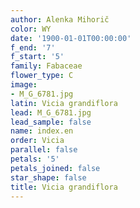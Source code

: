 ```yaml
---
author: Alenka Mihorič
color: WY
date: '1900-01-01T00:00:00'
f_end: '7'
f_start: '5'
family: Fabaceae
flower_type: C
image:
- M_G_6781.jpg
latin: Vicia grandiflora
lead: M_G_6781.jpg
lead_sample: false
name: index.en
order: Vicia
parallel: false
petals: '5'
petals_joined: false
star_shape: false
title: Vicia grandiflora
---
```

